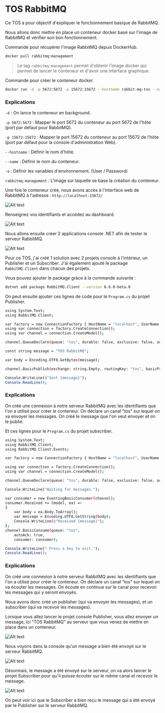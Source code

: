 # TOS RabbitMQ

Ce TOS a pour objectif d'expliquer le fonctionnement basique de RabbitMQ.

Nous allons donc mettre en place un conteneur docker basé sur l'image de RabbitMQ et vérifier son bon fonctionnement.

Commande pour récupérer l'image RabbitMQ depuis DockerHub.

```bash
docker pull rabbitmq:management
```

> Le tag `rabbitmq:management` permet d'obtenir l'image docker qui permet de lancer le conteneur et d'avoir une interface graphique.

Commande pour créer le conteneur docker.

```bash
docker run -d -p 5672:5672 -p 15672:15672 --hostname rabbit-mq-tos --name rabbit-mq-container -e RABBITMQ_DEFAULT_USER=user -e RABBITMQ_DEFAULT_PASS=password rabbitmq:management
```

### Explications

`-d` : On lance le conteneur en background.

`-p 5672:5672` : Mapper le port 5672 du conteneur au port 5672 de l'hôte (port par défaut pour RabbitMQ).

`-p 15672:15672` : Mapper le port 15672 du conteneur au port 15672 de l'hôte (port par défaut pour la console d'administration Web).

`--hostname` : Définir le nom d'hôte.

`--name` : Définir le nom du conteneur.

`-e` : Définir les variables d'environnement. (User / Password)

`rabbitmq:management` : L'image sur laquelle se base la création du conteneur.

Une fois le conteneur créé, nous avons accès à l'interface web de RabbitMQ à l'adresse : `http://localhost:15672/`

![Alt text](./screenshots/rabbitmq.png)

Renseignez vos identifiants et accédez au dashboard.

![Alt text](./screenshots/dashboard.png)

Nous allons ensuite créer 2 applications console .NET afin de tester le serveur RabbitMQ.

![Alt text](./screenshots/dependencies.png)

Pour ce TOS, j'ai créé 1 solution avec 2 projets console à l'intérieur, un Publisher et un Subscriber. J'ai également ajouté le package `RabbitMQ.Client` dans chacun des projets.

Vous pouvez ajouter le package grâce à la commande suivante : 
```bash
dotnet add package RabbitMQ.Client --version 6.6.0-beta.0
```

On peut ensuite ajouter ces lignes de code pour le `Program.cs` du projet Publisher.

```bash
using System.Text;
using RabbitMQ.Client;

var factory = new ConnectionFactory { HostName = "localhost", UserName = "user", Password = "password"};
using var connection = factory.CreateConnection();
using var channel = connection.CreateModel();

channel.QueueDeclare(queue: "tos", durable: false, exclusive: false, autoDelete: false, arguments: null);

const string message = "TOS RabbitMQ";

var body = Encoding.UTF8.GetBytes(message);

channel.BasicPublish(exchange: string.Empty, routingKey: "tos", basicProperties: null, body: body);

Console.WriteLine($"Sent {message}");
Console.ReadLine();
```

### Explications

On créé une connexion à notre serveur RabbitMQ avec les identifiants que l'on a utilisé pour créer le conteneur.
On déclare un canal "tos" sur lequel on va envoyer les messages.
On créé le message que l'on veut envoyer et on le publie.

Et ces lignes pour le `Program.cs` du projet subscriber.

```bash
using System.Text;
using RabbitMQ.Client;
using RabbitMQ.Client.Events;

var factory = new ConnectionFactory { HostName = "localhost", UserName = "user", Password = "password"};

using var connection = factory.CreateConnection();
using var channel = connection.CreateModel();

channel.QueueDeclare(queue: "tos", durable: false, exclusive: false, autoDelete: false, arguments: null);

Console.WriteLine("Waiting for messages.");

var consumer = new EventingBasicConsumer(channel);
consumer.Received += (model, ea) =>
{
    var body = ea.Body.ToArray();
    var message = Encoding.UTF8.GetString(body);
    Console.WriteLine($"Received {message}");
};
channel.BasicConsume(queue: "tos",
    autoAck: true,
    consumer: consumer);

Console.WriteLine(" Press a key to exit.");
Console.ReadLine();
```

### Explications

On créé une connexion à notre serveur RabbitMQ avec les identifiants que l'on a utilisé pour créer le conteneur.
On déclare un canal "tos" sur lequel on va écouter les messages.
On écoute en continue sur le canal pour recevoir les messages qui y seront envoyés.

Nous avons donc créé un publisher (qui va envoyer les messages), et un subscriber (qui va recevoir les messages).

Lorsque vous allez lancer le projet console Publisher, vous allez envoyer un message, ici "TOS RabbitMQ" au serveur que vous venez de mettre en place dans un conteneur.

![Alt text](./screenshots/overview.png)

Nous voyons dans la console qu'un message a bien été envoyé sur le serveur RabbitMQ.

![Alt text](./screenshots/sent.png)

Désormais, le message a été envoyé sur le serveur, on va alors lancer le projet Subscriber pour qu'il puisse écouter sur le même canal et recevoir le message.

![Alt text](./screenshots/received.png)

On peut voir ici que le Subscriber a bien reçu le message qui a été envoyé par le Publisher sur le serveur RabbitMQ.
